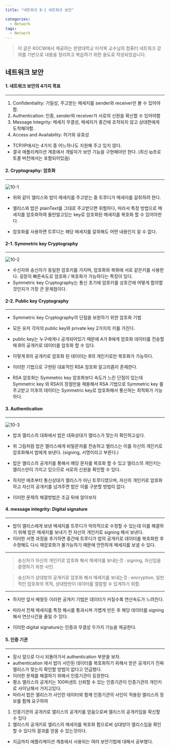 ```yaml
---
title: "네트워크 8-1 네트워크 보안"

categories:
  - Network
tags:
  - Network
---
```


> 이 글은 KOCW에서 제공하는 한양대학교 이석복 교수님의 컴퓨터 네트워크 강의를 기반으로 내용을 정리하고 복습하기 위한 용도로 작성되었습니다.

## 네트워크 보안

#### 1. 네트워크 보안의 4가지 목표

---

1. Confidentiality: 기밀성, 주고받는 메세지를 sender와 receiver만 볼 수 있어야 함.
2. Authentication: 인증, sender와 receiver가 서로의 신원을 확신할 수 있어야함
3. Message Integrity: 메세지 무결성, 메세지가 중간에 조작되지 않고 상대편에게 도착해야함.
4. Access and Availability: 허가와 유효성

- TCP/IP에서는 4가지 중 어느하나도 지원해 주고 있지 않다.
- 결국 애플리케이션 계층에서 개발자가 보안 기능을 구현해야만 한다. (최신 ip프로토콜 버전에서는 포함되어있음)

#### 2. Cryptography: 암호화

---

![10-1](https://github.com/mjh851819/mjh851819.github.io/assets/70308520/cd3cb7a8-f5bf-46ee-ad03-47eb9bc0a3d1)

- 위와 같이 앨리스와 밥이 메세지를 주고받는 중 트루디가 메세지를 갈취하려 한다.

- 앨리스와 밥은 plainText를 그대로 주고받으면 위험하다, 따라서 특정 방법으로 메세지를 암호화하여 둘만알고있는 key로 암호화된 메세지를 복호화 할 수 있어야한다.
- 암호화를 사용하면 트루디는 해당 메세지를 갈취해도 어떤 내용인지 알 수 없다.

#### 2-1. Symmetric key Cryptography

---

![10-2](https://github.com/mjh851819/mjh851819.github.io/assets/70308520/5e87306c-ed44-43f1-82b3-bdc84be31623)

- 수신자와 송신자가 동일한 암호키를 가지며, 암호화와 복화에 서로 같은키를 사용한다. 굉장히 빠른속도로 암호화 / 복호화가 가능하다는 특징이 있다.
- Symmetric key Cryptography는 통신 초기에 암호키를 상호간에 어떻게 합의할 것인지가 가장 큰 문제점이다.

#### 2-2. Public key Cryptography

---

- Symmetric key Cryptography의 단점을 보완하기 위한 암호화 기법

- 모든 유저 각자의 public key와 private key 2가지의 키를 가진다.
- public key는 누구에게나 공개되어있기 때문에 A가 B에게 암호화 데이터를 전송할때 B의 공개키로 데이터를 암호화 할 수 있다.
- 이렇게 B의 공개키로 암호화 된 데이터는 B의 개인키로만 복호화가 가능하다.

- 이러한 기법으로 구현된 대표적인 RSA 암호화 알고리즘이 존재한다.
- RSA 암호화는 Symmetric key 암호화보다 속도가 느린 단점이 있는데 Symmetric key 와 RSA의 장점만을 채용해서 RSA 기법으로 Symmetric key 를 주고받고 이후의 데이터는 Symmetric key로 암호화해서 통신하는 최적화가 가능하다.

#### 3. Authentication

---

![10-3](https://github.com/mjh851819/mjh851819.github.io/assets/70308520/66ca04b0-419b-4774-b6d9-98ce94f90bfb)

- 밥과 앨리스의 대화에서 밥은 대화상대가 앨리스가 맞는지 확인하고싶다.
- 위 그림처럼 밥은 앨리스에게 비밀문자를 전송하고 앨리스는 이를 자신의 개인키로 암호화해서 밥에게 보낸다. (signing, 서명이라고 부른다.)
- 밥은 앨리스의 공개키를 통해서 해당 문자를 복호화 할 수 있고 앨리스의 개인키는 앨리스만이 가지고 있으므로 서로의 신원을 확인할 수 있다.

- 하지만 애초부터 통신상대가 앨리스가 아닌 트루디였으며, 자신의 개인키로 암호화하고 자신의 공개키를 넘겨주면 밥은 이를 구분할 방법이 없다.
- 이러한 문제의 해결방법은 조금 뒤에 알아보자

#### 4. message integrity: Digital signature

---

- 밥이 앨리스에게 보낸 메세지를 트루디가 악의적으로 수정할 수 있는데 이를 해결하기 위해 밥은 메세지를 보내기 전 자신의 개인키로 signing 해서 보낸다.
- 이러한 서명 과정을 추가하면 중간에 트루디가 밥의 공개키로 데이터를 복호화한 후 수정해도 다시 재암호화가 불가능하기 때문에 안전하게 메세지를 보낼 수 있다.

---

> 송신자가 자신의 개인키로 암호화 해서 메세지를 보내는것 : signing, 자신임을 증명하기 위한 사인.

> 송신자가 상대방의 공개키로 암호화 해서 메세지를 보내는것 : encryption, 일반적인 암호화의 목적, 상대방만이 데이터를 열람할 수 있게하기 위함.

---

- 하지만 앞서 배웠듯 이러한 공개키 기법은 데이터가 커질수록 연산속도가 느려진다.
- 따라서 전체 메세지를 특정 해시를 통과시켜 가볍게 만든 후 해당 데이터를 signing 해서 연산시간을 줄일 수 있다.

- 이러한 digital signature는 인증과 무결성 두가지 기능을 제공한다.

#### 5. 인증 기관

---

- 잠시 앞으로 다시 되돌아가서 authentication 부분을 보자.
- authentication 에서 밥이 사인된 데이터를 복호화하기 위해서 받은 공개키가 진짜 앨리스가 맞는지 확인할 방법이 없다고 언급했다.
- 이러한 문제를 해결하기 위해서 인증기관이 등장한다.
- 평소 앨리스의 공개키는 100퍼센트 신뢰할 수 있는 인증기관이 인증기관의 개인키로 사이닝해서 가지고있다.
- 따라서 밥은 앨리스가 사인한 데이터와 함께 인증기관의 사인이 적용된 앨리스의 정보를 함께 요구하여

1. 인증기관의 공개키로 앨리스의 공개키를 얻음으로써 앨리스의 공개키임을 확신할 수 있다
2. 앨리스의 공개키로 앨리스의 메세지를 복호화 함으로써 상대방이 앨리스임을 확인할 수 있다의 결과를 얻을 수 있는것이다.

- 지금까지 애플리케이션 계층에서 사용되는 여러 보안기법에 대해서 공부했다.

